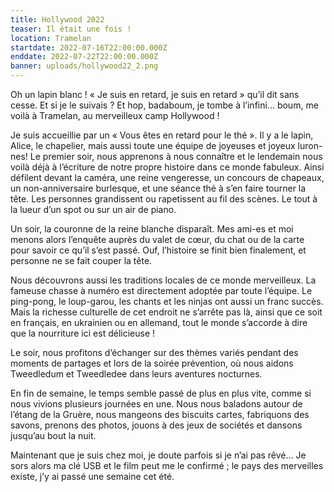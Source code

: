 ```yaml
---
title: Hollywood 2022
teaser: Il était une fois !
location: Tramelan
startdate: 2022-07-16T22:00:00.000Z
enddate: 2022-07-22T22:00:00.000Z
banner: uploads/hollywood22_2.png
---
```


Oh un lapin blanc ! « Je suis en retard, je suis en retard » qu’il dit sans cesse. Et si je le suivais ? Et hop, badaboum, je tombe à l’infini... boum, me voilà à Tramelan, au merveilleux camp Hollywood !

Je suis accueillie par un « Vous êtes en retard pour le thé ». Il y a le lapin, Alice, le chapelier, mais aussi toute une équipe de joyeuses et joyeux luron-nes! Le premier soir, nous apprenons à nous connaître et le lendemain nous voilà déjà à l’écriture de notre propre histoire dans ce monde fabuleux. Ainsi défilent devant la caméra, une reine vengeresse, un concours de chapeaux, un non-anniversaire burlesque, et une séance thé à s’en faire tourner la tête. Les personnes grandissent ou rapetissent au fil des scènes. Le tout à la lueur d’un spot ou sur un air de piano.

Un soir, la couronne de la reine blanche disparaît. Mes ami-es et moi menons alors l’enquête auprès du valet de cœur, du chat ou de la carte pour savoir ce qu’il s’est passé. Ouf, l’histoire se finit bien finalement, et personne ne se fait couper la tête.

Nous découvrons aussi les traditions locales de ce monde merveilleux. La fameuse chasse à numéro est directement adoptée par toute l’équipe. Le ping-pong, le loup-garou, les chants et les ninjas ont aussi un franc succès. Mais la richesse culturelle de cet endroit ne s’arrête pas là, ainsi que ce soit en français, en ukrainien ou en allemand, tout le monde s’accorde à dire que la nourriture ici est délicieuse !

Le soir, nous profitons d’échanger sur des thèmes variés pendant des moments de partages et lors de la soirée prévention, où nous aidons Tweedledum et Tweedledee dans leurs aventures nocturnes.

En fin de semaine, le temps semble passé de plus en plus vite, comme si nous vivions plusieurs journées en une. Nous nous baladons autour de l’étang de la Gruère, nous mangeons des biscuits cartes, fabriquons des savons, prenons des photos, jouons à des jeux de sociétés et dansons jusqu’au bout la nuit.

Maintenant que je suis chez moi, je doute parfois si je n’ai pas rêvé… Je sors alors ma clé USB et le film peut me le confirmé ; le pays des merveilles existe, j’y ai passé une semaine cet été.
